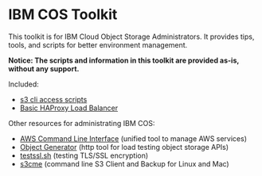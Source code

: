 # IBM COS Toolkit
This toolkit is for IBM Cloud Object Storage Administrators.  It provides tips, tools, and scripts for better environment management.  

**Notice:  The scripts and information in this toolkit are provided as-is, without any support.**

Included:
* [s3 cli access scripts](s3_access_scripts/)
* [Basic HAProxy Load Balancer](haproxy_loadbalancer/)

Other resources for administrating IBM COS:
* [AWS Command Line Interface](https://aws.amazon.com/cli/) (unified tool to manage AWS services)
* [Object Generator](https://github.com/IBM/og) (http tool for load testing object storage APIs)
* [testssl.sh](https://testssl.sh/) (testing TLS/SSL encryption)
* [s3cme](https://s3tools.org/s3cmd) (command line S3 Client and Backup for Linux and Mac)
